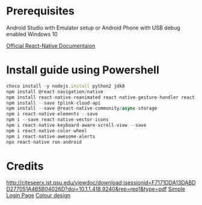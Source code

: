 # Prerequisites

Android Studio with Emulator setup or Android Phone with USB debug enabled
Windows 10

[Official React-Native Documentaion](https://reactnative.dev/docs/environment-setup)

# Install guide using Powershell

```javascript
choco install -y nodejs.install python2 jdk8
npm install @react-navigation/native
npm install react-native-reanimated react-native-gesture-handler react-native-screens react-native-safe-area-context @react-native-community/masked-view
npm install --save tplink-cloud-api
npm install --save @react-native-community/async-storage
npm i react-native-elements --save
npm i --save react-native-vector-icons
npm i react-native-keyboard-aware-scroll-view --save
npm i react-native-color-wheel
npm i react-native-awesome-alerts
npx react-native run-android
```

# Credits

http://citeseerx.ist.psu.edu/viewdoc/download;jsessionid=F7171DDA13DABDD277051A465B04026D?doi=10.1.1.418.9240&rep=rep1&type=pdf
[Simple Login Page](https://github.com/omeremreelmali/react-native-simple-login-form-design)
[Colour design](https://color.adobe.com/GaryAmDesign-color-theme-7467753/edit/?copy=true&base=1&rule=Custom&selected=0&name=Copy%20of%20GaryAmDesign&mode=rgb&rgbvalues=0.5607843137254902,0.13725490196078433,0.1568627450980392,0.8588235294117647,0.8862745098039215,0.8980392156862745,0.9647058823529412,0.5607843137254902,0,0.08235294117647059,0.2549019607843137,0.34901960784313724,0.10196078431372549,0.3176470588235294,0.41568627450980394&swatchOrder=0,1,2,3,4)
